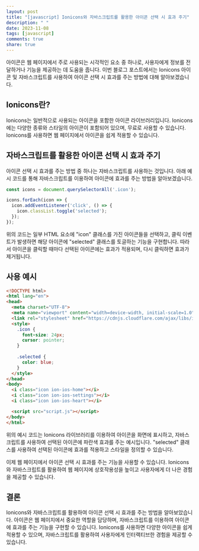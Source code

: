 ```yaml
---
layout: post
title: "[javascript] Ionicons와 자바스크립트를 활용한 아이콘 선택 시 효과 주기"
description: " "
date: 2023-11-08
tags: [javascript]
comments: true
share: true
---
```


아이콘은 웹 페이지에서 주로 사용되는 시각적인 요소 중 하나로, 사용자에게 정보를 전달하거나 기능을 제공하는 데 도움을 줍니다. 이번 블로그 포스트에서는 Ionicons 아이콘 및 자바스크립트를 사용하여 아이콘 선택 시 효과를 주는 방법에 대해 알아보겠습니다.

## Ionicons란?

Ionicons는 일반적으로 사용되는 아이콘을 포함한 아이콘 라이브러리입니다. Ionicons에는 다양한 종류와 스타일의 아이콘이 포함되어 있으며, 무료로 사용할 수 있습니다. Ionicons를 사용하면 웹 페이지에서 아이콘을 쉽게 적용할 수 있습니다.

## 자바스크립트를 활용한 아이콘 선택 시 효과 주기

아이콘 선택 시 효과를 주는 방법 중 하나는 자바스크립트를 사용하는 것입니다. 아래 예시 코드를 통해 자바스크립트를 이용하여 아이콘에 효과를 주는 방법을 알아보겠습니다.

```javascript
const icons = document.querySelectorAll('.icon');

icons.forEach(icon => {
  icon.addEventListener('click', () => {
    icon.classList.toggle('selected');
  });
});
```

위의 코드는 일부 HTML 요소에 "icon" 클래스를 가진 아이콘들을 선택하고, 클릭 이벤트가 발생하면 해당 아이콘에 "selected" 클래스를 토글하는 기능을 구현합니다. 따라서 아이콘을 클릭할 때마다 선택된 아이콘에는 효과가 적용되며, 다시 클릭하면 효과가 제거됩니다.

## 사용 예시

```html
<!DOCTYPE html>
<html lang="en">
<head>
  <meta charset="UTF-8">
  <meta name="viewport" content="width=device-width, initial-scale=1.0">
  <link rel="stylesheet" href="https://cdnjs.cloudflare.com/ajax/libs/ionicons/2.0.1/css/ionicons.min.css">
  <style>
    .icon {
      font-size: 24px;
      cursor: pointer;
    }
    
    .selected {
      color: blue;
    }
  </style>
</head>
<body>
  <i class="icon ion-ios-home"></i>
  <i class="icon ion-ios-settings"></i>
  <i class="icon ion-ios-heart"></i>

  <script src="script.js"></script>
</body>
</html>
```

위의 예시 코드는 Ionicons 라이브러리를 이용하여 아이콘을 화면에 표시하고, 자바스크립트를 사용하여 선택된 아이콘에 파란색 효과를 주는 예시입니다. "selected" 클래스를 사용하여 선택된 아이콘에 효과를 적용하고 스타일을 정의할 수 있습니다.

이제 웹 페이지에서 아이콘 선택 시 효과를 주는 기능을 사용할 수 있습니다. Ionicons와 자바스크립트를 활용하여 웹 페이지에 상호작용성을 높이고 사용자에게 더 나은 경험을 제공할 수 있습니다.

## 결론

Ionicons와 자바스크립트를 활용하여 아이콘 선택 시 효과를 주는 방법을 알아보았습니다. 아이콘은 웹 페이지에서 중요한 역할을 담당하며, 자바스크립트를 이용하여 아이콘에 효과를 주는 기능을 구현할 수 있습니다. Ionicons를 사용하면 다양한 아이콘을 쉽게 적용할 수 있으며, 자바스크립트를 활용하여 사용자에게 인터랙티브한 경험을 제공할 수 있습니다.